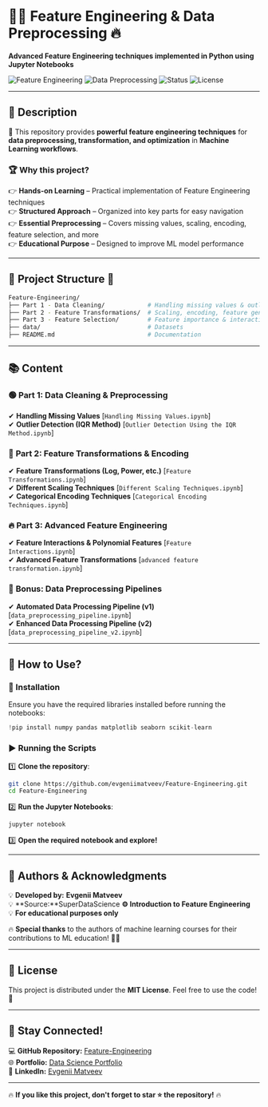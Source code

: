 # 🚀🔥 Feature Engineering & Data Preprocessing 🔥  
**Advanced Feature Engineering techniques implemented in Python using Jupyter Notebooks**  

![Feature Engineering](https://img.shields.io/badge/Feature_Engineering-Python-blue) ![Data Preprocessing](https://img.shields.io/badge/Data_Preprocessing-Advanced-orange) ![Status](https://img.shields.io/badge/Status-Active-green) ![License](https://img.shields.io/badge/License-MIT-lightgrey)  

---

## 📌 Description  
🚀 This repository provides **powerful feature engineering techniques** for **data preprocessing, transformation, and optimization** in **Machine Learning workflows**.  

### 🏆 Why this project?  
👉 **Hands-on Learning** – Practical implementation of Feature Engineering techniques  
👉 **Structured Approach** – Organized into key parts for easy navigation  
👉 **Essential Preprocessing** – Covers missing values, scaling, encoding, feature selection, and more  
👉 **Educational Purpose** – Designed to improve ML model performance  

---

## 📂 Project Structure 💁  
```bash
Feature-Engineering/
├── Part 1 - Data Cleaning/            # Handling missing values & outliers
├── Part 2 - Feature Transformations/  # Scaling, encoding, feature generation
├── Part 3 - Feature Selection/        # Feature importance & interactions
├── data/                              # Datasets
├── README.md                          # Documentation
```

---

## 📚 Content  
### 🟢 **Part 1: Data Cleaning & Preprocessing**  
✔ **Handling Missing Values** [`Handling Missing Values.ipynb`]  
✔ **Outlier Detection (IQR Method)** [`Outlier Detection Using the IQR Method.ipynb`]  

### 🔵 **Part 2: Feature Transformations & Encoding**  
✔ **Feature Transformations (Log, Power, etc.)** [`Feature Transformations.ipynb`]  
✔ **Different Scaling Techniques** [`Different Scaling Techniques.ipynb`]  
✔ **Categorical Encoding Techniques** [`Categorical Encoding Techniques.ipynb`]  

### 🔥 **Part 3: Advanced Feature Engineering**  
✔ **Feature Interactions & Polynomial Features** [`Feature Interactions.ipynb`]  
✔ **Advanced Feature Transformations** [`advanced feature transformation.ipynb`]  

### 🎯 **Bonus: Data Preprocessing Pipelines**  
✔ **Automated Data Processing Pipeline (v1)** [`data_preprocessing_pipeline.ipynb`]  
✔ **Enhanced Data Processing Pipeline (v2)** [`data_preprocessing_pipeline_v2.ipynb`]  

---

## 🚀 How to Use?  
### 🔧 Installation  
Ensure you have the required libraries installed before running the notebooks:  
```python
!pip install numpy pandas matplotlib seaborn scikit-learn
```

### ▶ Running the Scripts  
1️⃣ **Clone the repository**:  
```bash
git clone https://github.com/evgeniimatveev/Feature-Engineering.git
cd Feature-Engineering
```

2️⃣ **Run the Jupyter Notebooks**:  
```bash
jupyter notebook
```

3️⃣ **Open the required notebook and explore!**  

---

## 📌 Authors & Acknowledgments  
💡 **Developed by:** **Evgenii Matveev**  
💡 **Source:**SuperDataScience  **⚙️
Introduction to Feature Engineering**  
💡 **For educational purposes only**  

🔥 **Special thanks** to the authors of machine learning courses for their contributions to ML education! 🚀🙌  

---

## 🐝 License  
This project is distributed under the **MIT License**. Feel free to use the code! 🚀  

---

## 📢 Stay Connected!  
💻 **GitHub Repository:** [Feature-Engineering](https://github.com/evgeniimatveev/Feature-Engineering)  
🌐 **Portfolio:** [Data Science Portfolio](https://www.datascienceportfol.io/evgeniimatveevusa)  
📌 **LinkedIn:** [Evgenii Matveev](https://www.linkedin.com/in/evgenii-matveev-510926276/)  

---

🔥 **If you like this project, don't forget to star ⭐ the repository!** 🔥  
